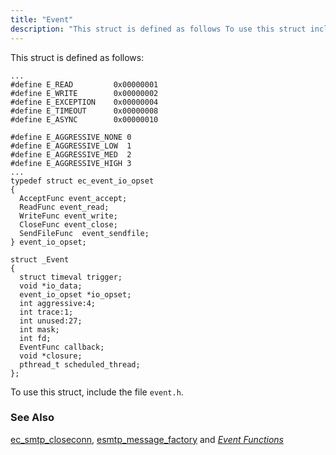 ```yaml
---
title: "Event"
description: "This struct is defined as follows To use this struct include the file event h ec smtp closeconn esmtp message factory and Chapter 24 Event Functions..."
---
```


This struct is defined as follows:

```
...
#define E_READ         0x00000001
#define E_WRITE        0x00000002
#define E_EXCEPTION    0x00000004
#define E_TIMEOUT      0x00000008
#define E_ASYNC        0x00000010

#define E_AGGRESSIVE_NONE 0
#define E_AGGRESSIVE_LOW  1
#define E_AGGRESSIVE_MED  2
#define E_AGGRESSIVE_HIGH 3
...
typedef struct ec_event_io_opset
{
  AcceptFunc event_accept;
  ReadFunc event_read;
  WriteFunc event_write;
  CloseFunc event_close;
  SendFileFunc  event_sendfile;
} event_io_opset;

struct _Event
{
  struct timeval trigger;
  void *io_data;
  event_io_opset *io_opset;
  int aggressive:4;
  int trace:1;
  int unused:27;
  int mask;
  int fd;
  EventFunc callback;
  void *closure;
  pthread_t scheduled_thread;
};
```

To use this struct, include the file `event.h`.

### <a name="idp46128240"></a> See Also

[ec_smtp_closeconn](/momentum/3/3-api/apis-ec-smtp-closeconn), [esmtp_message_factory](/momentum/3/3-api/apis-esmtp-message-factory) and [*Event Functions*](/momentum/3/3-api/event)
